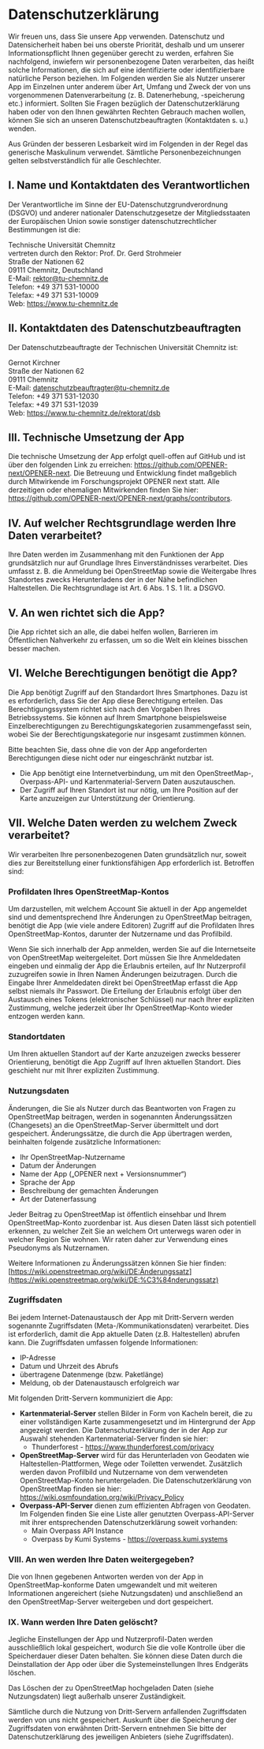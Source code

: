 # Datenschutzerklärung
Wir freuen uns, dass Sie unsere App verwenden. Datenschutz und Datensicherheit haben bei uns oberste Priorität, deshalb und um unserer Informationspflicht Ihnen gegenüber gerecht zu werden, erfahren Sie nachfolgend, inwiefern wir personenbezogene Daten verarbeiten, das heißt solche Informationen, die sich auf eine identifizierte oder identifizierbare natürliche Person beziehen. Im Folgenden werden Sie als Nutzer unserer App im Einzelnen unter anderem über Art, Umfang und Zweck der von uns vorgenommenen Datenverarbeitung (z. B. Datenerhebung, -speicherung etc.) informiert. Sollten Sie Fragen bezüglich der Datenschutzerklärung haben oder von den Ihnen gewährten Rechten Gebrauch machen wollen, können Sie sich an unseren Datenschutzbeauftragten (Kontaktdaten s. u.) wenden.

Aus Gründen der besseren Lesbarkeit wird im Folgenden in der Regel das generische Maskulinum verwendet. Sämtliche Personenbezeichnungen gelten selbstverständlich für alle Geschlechter.

## I. Name und Kontaktdaten des Verantwortlichen
Der Verantwortliche im Sinne der EU-Datenschutzgrundverordnung (DSGVO) und anderer nationaler Datenschutzgesetze der Mitgliedsstaaten der Europäischen Union sowie sonstiger datenschutzrechtlicher Bestimmungen ist die:

Technische Universität Chemnitz \
vertreten durch den Rektor: Prof. Dr. Gerd Strohmeier \
Straße der Nationen 62 \
09111 Chemnitz, Deutschland \
E-Mail: rektor@tu-chemnitz.de \
Telefon: +49 371 531-10000 \
Telefax: +49 371 531-10009 \
Web: https://www.tu-chemnitz.de

## II. Kontaktdaten des Datenschutzbeauftragten
Der Datenschutzbeauftragte der Technischen Universität Chemnitz ist:

Gernot Kirchner \
Straße der Nationen 62 \
09111 Chemnitz \
E-Mail: datenschutzbeauftragter@tu-chemnitz.de \
Telefon: +49 371 531-12030 \
Telefax: +49 371 531-12039 \
Web: https://www.tu-chemnitz.de/rektorat/dsb 

## III. Technische Umsetzung der App
Die technische Umsetzung der App erfolgt quell-offen auf GitHub und ist über den folgenden Link zu erreichen: https://github.com/OPENER-next/OPENER-next. Die Betreuung und Entwicklung findet maßgeblich durch Mitwirkende im Forschungsprojekt OPENER next statt. Alle derzeitigen oder ehemaligen Mitwirkenden finden Sie hier: https://github.com/OPENER-next/OPENER-next/graphs/contributors.

## IV. Auf welcher Rechtsgrundlage werden Ihre Daten verarbeitet?
Ihre Daten werden im Zusammenhang mit den Funktionen der App grundsätzlich nur auf Grundlage Ihres Einverständnisses verarbeitet. Dies umfasst z. B. die Anmeldung bei OpenStreetMap sowie die Weitergabe Ihres Standortes zwecks Herunterladens der in der Nähe befindlichen Haltestellen. Die Rechtsgrundlage ist Art. 6 Abs. 1 S. 1 lit. a DSGVO.

## V. An wen richtet sich die App?
Die App richtet sich an alle, die dabei helfen wollen, Barrieren im Öffentlichen Nahverkehr zu erfassen, um so die Welt ein kleines bisschen besser machen.

## VI. Welche Berechtigungen benötigt die App?
Die App benötigt Zugriff auf den Standardort Ihres Smartphones. Dazu ist es erforderlich, dass Sie der App diese Berechtigung erteilen. Das Berechtigungssystem richtet sich nach den Vorgaben Ihres Betriebssystems. Sie können auf Ihrem Smartphone beispielsweise Einzelberechtigungen zu Berechtigungskategorien zusammengefasst sein, wobei Sie der Berechtigungskategorie nur insgesamt zustimmen können.

Bitte beachten Sie, dass ohne die von der App angeforderten Berechtigungen diese nicht oder nur eingeschränkt nutzbar ist.
*	Die App benötigt eine Internetverbindung, um mit den OpenStreetMap-, Overpass-API- und Kartenmaterial-Servern Daten auszutauschen.
*	Der Zugriff auf Ihren Standort ist nur nötig, um Ihre Position auf der Karte anzuzeigen zur Unterstützung der Orientierung.

## VII. Welche Daten werden zu welchem Zweck verarbeitet?
Wir verarbeiten Ihre personenbezogenen Daten grundsätzlich nur, soweit dies zur Bereitstellung einer funktionsfähigen App erforderlich ist. Betroffen sind:

### Profildaten Ihres OpenStreetMap-Kontos
Um darzustellen, mit welchem Account Sie aktuell in der App angemeldet sind und dementsprechend Ihre Änderungen zu OpenStreetMap beitragen, benötigt die App (wie viele andere Editoren) Zugriff auf die Profildaten Ihres OpenStreetMap-Kontos, darunter der Nutzername und das Profilbild.

Wenn Sie sich innerhalb der App anmelden, werden Sie auf die Internetseite von OpenStreetMap weitergeleitet. Dort müssen Sie Ihre Anmeldedaten eingeben und einmalig der App die Erlaubnis erteilen, auf Ihr Nutzerprofil zuzugreifen sowie in Ihren Namen Änderungen beizutragen. Durch die Eingabe Ihrer Anmeldedaten direkt bei OpenStreetMap erfasst die App selbst niemals ihr Passwort. Die Erteilung der Erlaubnis erfolgt über den Austausch eines Tokens (elektronischer Schlüssel) nur nach Ihrer expliziten Zustimmung, welche jederzeit über Ihr OpenStreetMap-Konto wieder entzogen werden kann.

### Standortdaten
Um Ihren aktuellen Standort auf der Karte anzuzeigen zwecks besserer Orientierung, benötigt die App Zugriff auf Ihren aktuellen Standort. Dies geschieht nur mit Ihrer expliziten Zustimmung.

### Nutzungsdaten
Änderungen, die Sie als Nutzer durch das Beantworten von Fragen zu OpenStreetMap beitragen, werden in sogenannten Änderungssätzen (Changesets) an die OpenStreetMap-Server übermittelt und dort gespeichert. Änderungssätze, die durch die App übertragen werden, beinhalten folgende zusätzliche Informationen:
*	Ihr OpenStreetMap-Nutzername
*	Datum der Änderungen
*	Name der App („OPENER next + Versionsnummer“)
*	Sprache der App
*	Beschreibung der gemachten Änderungen
*	Art der Datenerfassung

Jeder Beitrag zu OpenStreetMap ist öffentlich einsehbar und Ihrem OpenStreetMap-Konto zuordenbar ist. Aus diesen Daten lässt sich potentiell erkennen, zu welcher Zeit Sie an welchem Ort unterwegs waren oder in welcher Region Sie wohnen. Wir raten daher zur Verwendung eines Pseudonyms als Nutzernamen.

Weitere Informationen zu Änderungssätzen können Sie hier finden: [https://wiki.openstreetmap.org/wiki/DE:Änderungssatz](https://wiki.openstreetmap.org/wiki/DE:%C3%84nderungssatz)

### Zugriffsdaten
Bei jedem Internet-Datenaustausch der App mit Dritt-Servern werden sogenannte Zugriffsdaten (Meta-/Kommunikationsdaten) verarbeitet. Dies ist erforderlich, damit die App aktuelle Daten (z.B. Haltestellen) abrufen kann. Die Zugriffsdaten umfassen folgende Informationen:
*	IP-Adresse
*	Datum und Uhrzeit des Abrufs
*	übertragene Datenmenge (bzw. Paketlänge)
*	Meldung, ob der Datenaustausch erfolgreich war

Mit folgenden Dritt-Servern kommuniziert die App:
*	**Kartenmaterial-Server** stellen Bilder in Form von Kacheln bereit, die zu einer vollständigen Karte zusammengesetzt und im Hintergrund der App angezeigt werden. Die Datenschutzerklärung der in der App zur Auswahl stehenden Kartenmaterial-Server finden sie hier:
    * Thunderforest - https://www.thunderforest.com/privacy
*	**OpenStreetMap-Server** wird für das Herunterladen von Geodaten wie Haltestellen-Plattformen, Wege oder Toiletten verwendet. Zusätzlich werden davon Profilbild und Nutzername von dem verwendeten OpenStreetMap-Konto heruntergeladen. Die Datenschutzerklärung von OpenStreetMap finden sie hier: https://wiki.osmfoundation.org/wiki/Privacy_Policy
*	**Overpass-API-Server** dienen zum effizienten Abfragen von Geodaten. Im Folgenden finden Sie eine Liste aller genutzten Overpass-API-Server mit ihrer entsprechenden Datenschutzerklärung soweit vorhanden:
    *	Main Overpass API Instance
    *	Overpass by Kumi Systems - https://overpass.kumi.systems
    
### VIII. An wen werden Ihre Daten weitergegeben?
Die von Ihnen gegebenen Antworten werden von der App in OpenStreetMap-konforme Daten umgewandelt und mit weiteren Informationen angereichert (siehe Nutzungsdaten) und anschließend an den OpenStreetMap-Server weitergeben und dort gespeichert.

### IX. Wann werden Ihre Daten gelöscht?
Jegliche Einstellungen der App und Nutzerprofil-Daten werden ausschließlich lokal gespeichert, wodurch Sie die volle Kontrolle über die Speicherdauer dieser Daten behalten. Sie können diese Daten durch die Deinstallation der App oder über die Systemeinstellungen Ihres Endgeräts löschen.

Das Löschen der zu OpenStreetMap hochgeladen Daten (siehe Nutzungsdaten) liegt außerhalb unserer Zuständigkeit.

Sämtliche durch die Nutzung von Dritt-Servern anfallenden Zugriffsdaten werden von uns nicht gespeichert. Auskunft über die Speicherung der Zugriffsdaten von erwähnten Dritt-Servern entnehmen Sie bitte der Datenschutzerklärung des jeweiligen Anbieters (siehe Zugriffsdaten).
